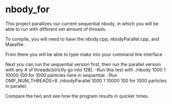 # nbody_for

This project parallizes our current sequential nbody, in which you will be able to run with different set amount of threads.

To compile, you will need to have the nbody.cpp, nbodyParallel.cpp, and Makefile. 

From there you will be able to type make into your command line interface

Next you can run the sequential version first, then run the parallel version with any # of threads(strictly go into 128). 
-Run this test with ./nbody 1000 1 10000 100 for 1000 particles here in sequential.
-Run OMP_NUM_THREADS=8 ./nbodyParallel 1000 1 10000 100 for 1000 particles in parallel.

Compare the two and see how the program results in quicker times.

